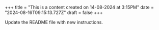 +++
title = "This is a content created on 14-08-2024 at 3:15PM"
date = "2024-08-16T09:15:13.727Z"
draft = false
+++

  Update the README file with new instructions.
        
